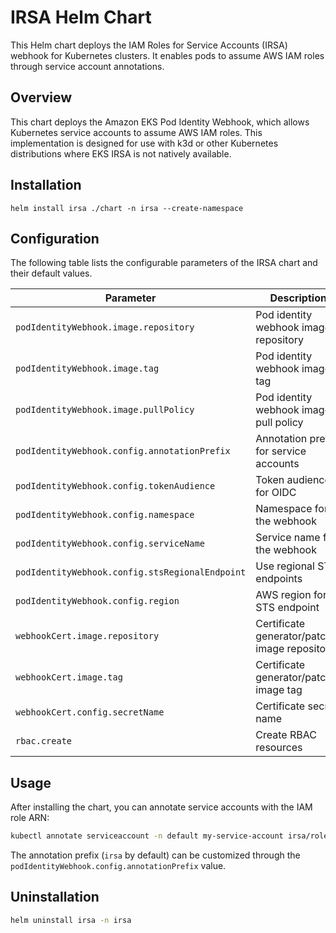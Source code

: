 # IRSA Helm Chart

This Helm chart deploys the IAM Roles for Service Accounts (IRSA) webhook for Kubernetes clusters. It enables pods to assume AWS IAM roles through service account annotations.

## Overview

This chart deploys the Amazon EKS Pod Identity Webhook, which allows Kubernetes service accounts to assume AWS IAM roles. This implementation is designed for use with k3d or other Kubernetes distributions where EKS IRSA is not natively available.

## Installation

```console
helm install irsa ./chart -n irsa --create-namespace
```

## Configuration

The following table lists the configurable parameters of the IRSA chart and their default values.

| Parameter | Description | Default |
| --------- | ----------- | ------- |
| `podIdentityWebhook.image.repository` | Pod identity webhook image repository | `amazon/amazon-eks-pod-identity-webhook` |
| `podIdentityWebhook.image.tag` | Pod identity webhook image tag | `v0.6.8` |
| `podIdentityWebhook.image.pullPolicy` | Pod identity webhook image pull policy | `Always` |
| `podIdentityWebhook.config.annotationPrefix` | Annotation prefix for service accounts | `irsa` |
| `podIdentityWebhook.config.tokenAudience` | Token audience for OIDC | `irsa` |
| `podIdentityWebhook.config.namespace` | Namespace for the webhook | `kube-system` |
| `podIdentityWebhook.config.serviceName` | Service name for the webhook | `pod-identity-webhook` |
| `podIdentityWebhook.config.stsRegionalEndpoint` | Use regional STS endpoints | `true` |
| `podIdentityWebhook.config.region` | AWS region for STS endpoint | `us-east-1` |
| `webhookCert.image.repository` | Certificate generator/patcher image repository | `k8s.gcr.io/ingress-nginx/kube-webhook-certgen` |
| `webhookCert.image.tag` | Certificate generator/patcher image tag | `v1.6.0` |
| `webhookCert.config.secretName` | Certificate secret name | `pod-identity-webhook-cert` |
| `rbac.create` | Create RBAC resources | `true` |

## Usage

After installing the chart, you can annotate service accounts with the IAM role ARN:

```bash
kubectl annotate serviceaccount -n default my-service-account irsa/role-arn=arn:aws:iam::123456789012:role/my-role
```

The annotation prefix (`irsa` by default) can be customized through the `podIdentityWebhook.config.annotationPrefix` value.

## Uninstallation

```bash
helm uninstall irsa -n irsa
```
